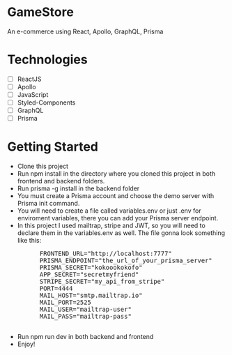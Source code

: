 # GameStore
An e-commerce using React, Apollo, GraphQL, Prisma
# Technologies
- [ ] ReactJS
- [ ] Apollo
- [ ] JavaScript
- [ ] Styled-Components
- [ ] GraphQL
- [ ] Prisma
# Getting Started
- Clone this project
- Run npm install in the directory where you cloned this project in both frontend and backend folders.
- Run prisma -g install in the backend folder
- You must create a Prisma account and choose the demo server with Prisma init command.
- You will need to create a file called variables.env or just .env for enviroment variables, there you can add your Prisma server endpoint.
- In this project I used mailtrap, stripe and JWT, so you will need to declare them in the variables.env as well. The file gonna look something like this:
    <pre>
        FRONTEND_URL="http://localhost:7777"
        PRISMA_ENDPOINT="the_url_of_your_prisma_server"
        PRISMA_SECRET="kokoookokofo"
        APP_SECRET="secretmyfriend"
        STRIPE_SECRET="my_api_from_stripe"
        PORT=4444
        MAIL_HOST="smtp.mailtrap.io"
        MAIL_PORT=2525
        MAIL_USER="mailtrap-user"
        MAIL_PASS="mailtrap-pass"
    </pre>
- Run npm run dev in both backend and frontend
- Enjoy!

